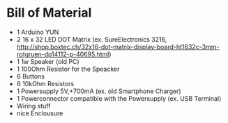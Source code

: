 Bill of Material
======

- 1 Arduino YUN
- 2 16 x 32 LED DOT Matrix (ex. SureElectronics 3216, http://shop.boxtec.ch/32x16-dot-matrix-display-board-ht1632c-3mm-rotgruen-dp14112-p-40695.html)
- 1 1w Speaker (old PC)
- 1 100Ohm Resistor for the Speacker
- 6 Buttons
- 6 10kOhm Resistors
- 1 Powersupply 5V,+700mA (ex. old Smartphone Charger)
- 1 Powerconnector compatible with the Powersupply (ex. USB Terminal)
- Wiring stuff
- nice Enclousure
